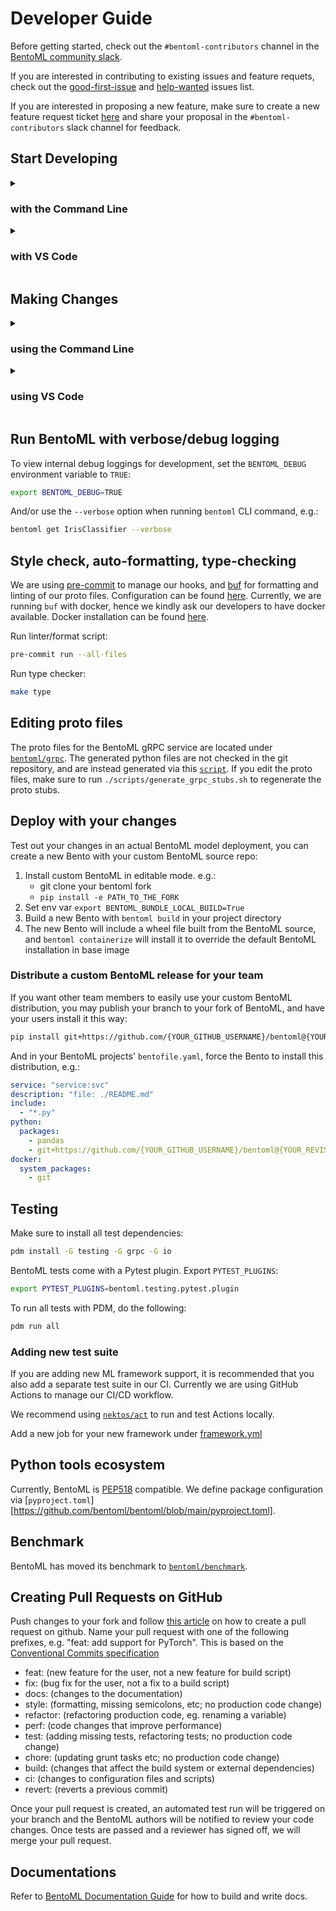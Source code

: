 # Developer Guide

Before getting started, check out the `#bentoml-contributors` channel in the [BentoML community slack](https://l.bentoml.com/join-slack).

If you are interested in contributing to existing issues and feature requets, check out the [good-first-issue](https://github.com/bentoml/BentoML/issues?q=is%3Aopen+is%3Aissue+label%3Agood-first-issue) and [help-wanted](https://github.com/bentoml/BentoML/issues?q=is%3Aopen+is%3Aissue+label%3Ahelp-wanted) issues list.

If you are interested in proposing a new feature, make sure to create a new feature request ticket [here](https://github.com/bentoml/BentoML/issues/new/choose) and share your proposal in the `#bentoml-contributors` slack channel for feedback.

## Start Developing

<details><summary><h3>with the Command Line</h3></summary>

1. Make sure to have [Git](https://git-scm.com/),
   [pip](https://pip.pypa.io/en/stable/installation/),
   [Python3.8+](https://www.python.org/downloads/), and
   [PDM](https://pdm.fming.dev/latest/) installed.

   Optionally, make sure to have [GNU Make](https://www.gnu.org/software/make/)
   available on your system if you aren't using a UNIX-based system for a better
   developer experience. If you don't want to use `make` then please refer to
   the [Makefile](./Makefile) for specific commands on a given make target.

2. Fork the BentoML project on [GitHub](https://github.com/bentoml/BentoML).

3. Clone the source code from your fork of BentoML's GitHub repository:

   ```bash
   git clone git@github.com:username/BentoML.git && cd BentoML
   ```

4. Add the BentoML upstream remote to your local BentoML clone:

   ```bash
   git remote add upstream git@github.com:bentoml/BentoML.git
   ```

5. Configure git to pull from the upstream remote:

   ```bash
   git switch main # ensure you're on the main branch
   git fetch upstream --tags
   git branch --set-upstream-to=upstream/main
   ```

6. Install BentoML in editable and all development dependencies:

   ```bash
   pdm install -dG io -G grpc -G triton -G tracing -G monitor-otlp -G grpc-reflection -G grpc-channelz -G aws
   pre-commit install
   ```

   This installs BentoML with editable mode via `pdm` and development
   dependencies in a isolated environment. If you wish not to setup within an
   isolated environment, pass `--no-isolation` to pdm

   > **Note**: Make sure to prepend `pdm run` to all commands within this guide
   > if you are using isolated environment via `pdm`.

7. Test the BentoML installation either with `bash`:

   ```bash
   bentoml --version
   ```

   or in a Python session:

   ```python
   import bentoml
   print(bentoml.__version__)
   ```

</details>

<details><summary><h3>with VS Code</h3></summary>

1. Confirm that you have the following installed:

   - [Python3.8+](https://www.python.org/downloads/)
   - VS Code with the [Python](https://marketplace.visualstudio.com/items?itemName=ms-python.python) and [Pylance](https://marketplace.visualstudio.com/items?itemName=ms-python.vscode-pylance) extensions

2. Fork the BentoML project on [GitHub](https://github.com/bentoml/BentoML).

3. Clone the GitHub repository:

   1. Open the command palette with Ctrl+Shift+P and type in 'clone'.
   2. Select 'Git: Clone(Recursive)'.
   3. Clone BentoML.

4. Add an BentoML upstream remote:

   1. Open the command palette and enter 'add remote'.
   2. Select 'Git: Add Remote'.
   3. Press enter to select 'Add remote' from GitHub.
   4. Enter https://github.com/bentoml/BentoML.git to select the BentoML repository.
   5. Name your remote 'upstream'.

5. Pull from the BentoML upstream remote to your main branch:

   1. Open the command palette and enter 'checkout'.
   2. Select 'Git: Checkout to...'
   3. Choose 'main' to switch to the main branch.
   4. Open the command palette again and enter 'pull from'.
   5. Click on 'Git: Pull from...'
   6. Select 'upstream'.

6. Open a new terminal by clicking the Terminal dropdown at the top of the window, followed by the 'New Terminal' option. Next, add a virtual environment with this command:
   ```bash
   python -m venv .venv
   ```
7. Click yes if a popup suggests switching to the virtual environment. Otherwise, go through these steps:

   1. Open any python file in the directory.
   2. Select the interpreter selector on the blue status bar at the bottom of the editor.
      ![vscode-status-bar](https://user-images.githubusercontent.com/489344/166984038-75f1f4bd-c896-43ee-a7ee-1b57fda359a3.png)

   3. Switch to the path that includes .venv from the dropdown at the top.
      ![vscode-select-venv](https://user-images.githubusercontent.com/489344/166984060-170d25f5-a91f-41d3-96f4-4db3c21df7c8.png)

8. Update your PowerShell execution policies. Win+x followed by the 'a' key opens the admin Windows PowerShell. Enter the following command to allow the virtual environment activation script to run:
   ```
   Set-ExecutionPolicy -ExecutionPolicy RemoteSigned -Scope CurrentUser
   ```
   </details>

## Making Changes

<details><summary><h3>using the Command Line</h3></summary>

1. Make sure you're on the main branch.

   ```bash
   git switch main
   ```

2. Use the git pull command to retrieve content from the BentoML Github repository.

   ```bash
   git pull
   ```

3. Create a new branch and switch to it.

   ```bash
   git switch -c my-new-branch-name
   ```

4. Make your changes!

5. Use the git add command to save the state of files you have changed.

   ```bash
   git add <names of the files you have changed>
   ```

6. Commit your changes.

   ```bash
   git commit
   ```

7. Push all changes to your fork on GitHub.
   ```bash
   git push
   ```
   </details>

<details><summary><h3>using VS Code</h3></summary>

1. Switch to the main branch:

   1. Open the command palette with Ctrl+Shift+P.
   2. Search for 'Git: Checkout to...'
   3. Select 'main'.

2. Pull from the upstream remote:

   1. Open the command palette.
   2. Enter and select 'Git: Pull...'
   3. Select 'upstream'.

3. Create and change to a new branch:

   1. Type in 'Git: Create Branch...' in the command palette.
   2. Enter a branch name.

4. Make your changes!

5. Stage all your changes:

   1. Enter and select 'Git: Stage All Changes...' in the command palette.

6. Commit your changes:

   1. Open the command palette and enter 'Git: Commit'.

7. Push your changes:
   1. Enter and select 'Git: Push...' in the command palette.

</details>

## Run BentoML with verbose/debug logging

To view internal debug loggings for development, set the `BENTOML_DEBUG` environment variable to `TRUE`:

```bash
export BENTOML_DEBUG=TRUE
```

And/or use the `--verbose` option when running `bentoml` CLI command, e.g.:

```bash
bentoml get IrisClassifier --verbose
```

## Style check, auto-formatting, type-checking

We are using [pre-commit](https://pre-commit.com/) to manage our hooks, and
[buf](https://github.com/bufbuild/buf) for formatting and linting of our proto
files. Configuration can be found [here](./bentoml/grpc/buf.yaml). Currently, we
are running `buf` with docker, hence we kindly ask our developers to have docker
available. Docker installation can be found
[here](https://docs.docker.com/get-docker/).

Run linter/format script:

```bash
pre-commit run --all-files
```

Run type checker:

```bash
make type
```

## Editing proto files

The proto files for the BentoML gRPC service are located under [`bentoml/grpc`](./bentoml/grpc/).
The generated python files are not checked in the git repository, and are instead generated via this [`script`](./scripts/generate_grpc_stubs.sh).
If you edit the proto files, make sure to run `./scripts/generate_grpc_stubs.sh` to
regenerate the proto stubs.

## Deploy with your changes

Test out your changes in an actual BentoML model deployment, you can create a new Bento with your custom BentoML source repo:

1. Install custom BentoML in editable mode. e.g.:
   - git clone your bentoml fork
   - `pip install -e PATH_TO_THE_FORK`
2. Set env var `export BENTOML_BUNDLE_LOCAL_BUILD=True`
3. Build a new Bento with `bentoml build` in your project directory
4. The new Bento will include a wheel file built from the BentoML source, and
   `bentoml containerize` will install it to override the default BentoML installation in base image

### Distribute a custom BentoML release for your team

If you want other team members to easily use your custom BentoML distribution, you may publish your
branch to your fork of BentoML, and have your users install it this way:

```bash
pip install git+https://github.com/{YOUR_GITHUB_USERNAME}/bentoml@{YOUR_REVISION}
```

And in your BentoML projects' `bentofile.yaml`, force the Bento to install this distribution, e.g.:

```yaml
service: "service:svc"
description: "file: ./README.md"
include:
  - "*.py"
python:
  packages:
    - pandas
    - git+https://github.com/{YOUR_GITHUB_USERNAME}/bentoml@{YOUR_REVISION}
docker:
  system_packages:
    - git
```

## Testing

Make sure to install all test dependencies:

```bash
pdm install -G testing -G grpc -G io
```

BentoML tests come with a Pytest plugin. Export `PYTEST_PLUGINS`:

```bash
export PYTEST_PLUGINS=bentoml.testing.pytest.plugin
```

To run all tests with PDM, do the following:

```bash
pdm run all
```

### Adding new test suite

If you are adding new ML framework support, it is recommended that you also add a separate test suite in our CI. Currently we are using GitHub Actions to manage our CI/CD workflow.

We recommend using [`nektos/act`](https://github.com/nektos/act) to run and test Actions locally.

Add a new job for your new framework under [framework.yml](./.github/workflows/frameworks.yml)

## Python tools ecosystem

Currently, BentoML is [PEP518](https://www.python.org/dev/peps/pep-0518/) compatible. We define package configuration via [`pyproject.toml`][https://github.com/bentoml/bentoml/blob/main/pyproject.toml].

## Benchmark

BentoML has moved its benchmark to [`bentoml/benchmark`](https://github.com/bentoml/benchmark).

## Creating Pull Requests on GitHub

Push changes to your fork and follow [this
article](https://help.github.com/en/articles/creating-a-pull-request)
on how to create a pull request on github. Name your pull request
with one of the following prefixes, e.g. "feat: add support for
PyTorch". This is based on the [Conventional Commits
specification](https://www.conventionalcommits.org/en/v1.0.0/#summary)

- feat: (new feature for the user, not a new feature for build script)
- fix: (bug fix for the user, not a fix to a build script)
- docs: (changes to the documentation)
- style: (formatting, missing semicolons, etc; no production code change)
- refactor: (refactoring production code, eg. renaming a variable)
- perf: (code changes that improve performance)
- test: (adding missing tests, refactoring tests; no production code change)
- chore: (updating grunt tasks etc; no production code change)
- build: (changes that affect the build system or external dependencies)
- ci: (changes to configuration files and scripts)
- revert: (reverts a previous commit)

Once your pull request is created, an automated test run will be triggered on
your branch and the BentoML authors will be notified to review your code
changes. Once tests are passed and a reviewer has signed off, we will merge
your pull request.

## Documentations

Refer to [BentoML Documentation Guide](./docs/README.md) for how to build and write
docs.
